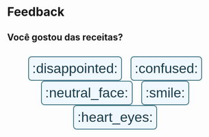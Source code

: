 # Feedback

## Você gostou das receitas?

<div id="feedback-form" style="text-align: center; margin: 2rem 0;">
  <div style="margin-bottom: 1rem;">
    <button class="rating-btn" data-rating="1" style="font-size: 2rem; margin: 0 0.5rem; background: #f0f8ff; border: 2px solid #4a7c8c; border-radius: 8px; padding: 8px; cursor: pointer; color: #1a3d4d;">:disappointed:</button>
    <button class="rating-btn" data-rating="2" style="font-size: 2rem; margin: 0 0.5rem; background: #f0f8ff; border: 2px solid #4a7c8c; border-radius: 8px; padding: 8px; cursor: pointer; color: #1a3d4d;">:confused:</button>
    <button class="rating-btn" data-rating="3" style="font-size: 2rem; margin: 0 0.5rem; background: #f0f8ff; border: 2px solid #4a7c8c; border-radius: 8px; padding: 8px; cursor: pointer; color: #1a3d4d;">:neutral_face:</button>
    <button class="rating-btn" data-rating="4" style="font-size: 2rem; margin: 0 0.5rem; background: #f0f8ff; border: 2px solid #4a7c8c; border-radius: 8px; padding: 8px; cursor: pointer; color: #1a3d4d;">:smile:</button>
    <button class="rating-btn" data-rating="5" style="font-size: 2rem; margin: 0 0.5rem; background: #f0f8ff; border: 2px solid #4a7c8c; border-radius: 8px; padding: 8px; cursor: pointer; color: #1a3d4d;">:heart_eyes:</button>
  </div>
  <div id="feedback-message" style="margin-top: 1rem; font-weight: bold;"></div>
</div>

<script>
document.addEventListener('DOMContentLoaded', function() {
  const buttons = document.querySelectorAll('.rating-btn');
  const message = document.getElementById('feedback-message');

  buttons.forEach(button => {
    button.addEventListener('click', function() {
      const rating = this.dataset.rating;

      buttons.forEach(btn => btn.style.opacity = '0.3');
      this.style.opacity = '1';

      fetch('https://pancs-feedback.onrender.com/', {
        method: 'POST',
        headers: { 'Content-Type': 'application/json' },
        body: JSON.stringify({ rating: parseInt(rating) })
      }).then(() => {
        message.textContent = 'Obrigado pelo seu feedback!';
      }).catch(() => {
        message.textContent = 'Feedback salvo localmente!';
      });
    });
  });
});
</script>
